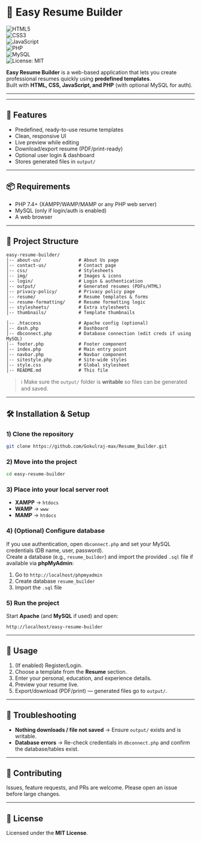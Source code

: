 # 📄 Easy Resume Builder  

![HTML5](https://img.shields.io/badge/HTML5-E34F26?style=for-the-badge&logo=html5&logoColor=white)  
![CSS3](https://img.shields.io/badge/CSS3-1572B6?style=for-the-badge&logo=css3&logoColor=white)  
![JavaScript](https://img.shields.io/badge/JavaScript-F7DF1E?style=for-the-badge&logo=javascript&logoColor=black)  
![PHP](https://img.shields.io/badge/PHP-777BB4?style=for-the-badge&logo=php&logoColor=white)  
![MySQL](https://img.shields.io/badge/MySQL-4479A1?style=for-the-badge&logo=mysql&logoColor=white)  
![License: MIT](https://img.shields.io/badge/License-MIT-green?style=for-the-badge)  

**Easy Resume Builder** is a web-based application that lets you create professional resumes quickly using **predefined templates**.  
Built with **HTML, CSS, JavaScript, and PHP** (with optional MySQL for auth).  

---


---

## 🚀 Features
- Predefined, ready-to-use resume templates
- Clean, responsive UI
- Live preview while editing
- Download/export resume (PDF/print-ready)
- Optional user login & dashboard
- Stores generated files in `output/`

---

## 📦 Requirements
- PHP 7.4+ (XAMPP/WAMP/MAMP or any PHP web server)
- MySQL (only if login/auth is enabled)
- A web browser

---

## 📂 Project Structure
```
easy-resume-builder/
│-- about-us/              # About Us page
│-- contact-us/            # Contact page
│-- css/                   # Stylesheets
│-- img/                   # Images & icons
│-- login/                 # Login & authentication
│-- output/                # Generated resumes (PDFs/HTML)
│-- privacy-policy/        # Privacy policy page
│-- resume/                # Resume templates & forms
│-- resume-formatting/     # Resume formatting logic
│-- stylesheets/           # Extra stylesheets
│-- thumbnails/            # Template thumbnails

│-- .htaccess              # Apache config (optional)
│-- dash.php               # Dashboard
│-- dbconnect.php          # Database connection (edit creds if using MySQL)
│-- footer.php             # Footer component
│-- index.php              # Main entry point
│-- navbar.php             # Navbar component
│-- sitestyle.php          # Site-wide styles
│-- style.css              # Global stylesheet
│-- README.md              # This file
```

> ℹ️ Make sure the `output/` folder is **writable** so files can be generated and saved.

---

## 🛠️ Installation & Setup

### 1) Clone the repository
```bash
git clone https://github.com/Gokulraj-max/Resume_Builder.git
```

### 2) Move into the project
```bash
cd easy-resume-builder
```

### 3) Place into your local server root
- **XAMPP** → `htdocs`
- **WAMP** → `www`
- **MAMP** → `htdocs`

### 4) (Optional) Configure database
If you use authentication, open `dbconnect.php` and set your MySQL credentials (DB name, user, password).  
Create a database (e.g., `resume_builder`) and import the provided `.sql` file if available via **phpMyAdmin**:

1. Go to `http://localhost/phpmyadmin`
2. Create database `resume_builder`
3. Import the `.sql` file

### 5) Run the project
Start **Apache** (and **MySQL** if used) and open:
```
http://localhost/easy-resume-builder
```

---

## 📖 Usage
1. (If enabled) Register/Login.
2. Choose a template from the **Resume** section.
3. Enter your personal, education, and experience details.
4. Preview your resume live.
5. Export/download (PDF/print) — generated files go to `output/`.

---

## 🧩 Troubleshooting
- **Nothing downloads / file not saved** → Ensure `output/` exists and is writable.
- **Database errors** → Re-check credentials in `dbconnect.php` and confirm the database/tables exist.

---

## 🤝 Contributing
Issues, feature requests, and PRs are welcome. Please open an issue before large changes.

---

## 📜 License
Licensed under the **MIT License**.
